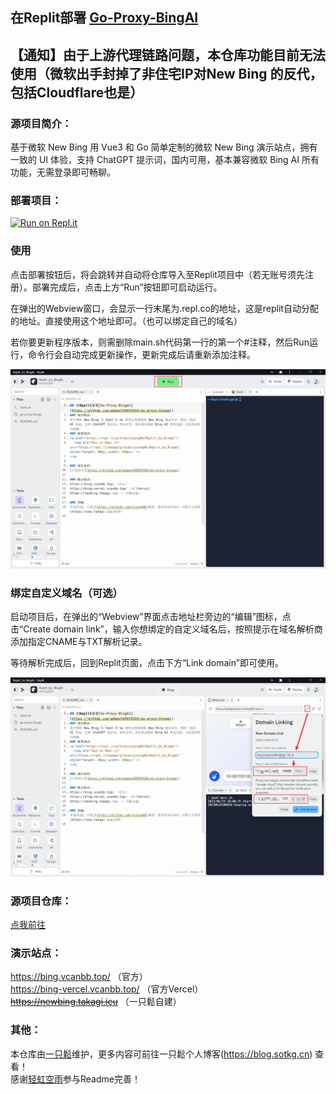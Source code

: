 ## 在Replit部署 [Go-Proxy-BingAI](https://github.com/adams549659584/go-proxy-bingai)

【通知】由于上游代理链路问题，本仓库功能目前无法使用（微软出手封掉了非住宅IP对New Bing 的反代，包括Cloudflare也是）
---
### 源项目简介：
基于微软 New Bing 用 Vue3 和 Go 简单定制的微软 New Bing 演示站点，拥有一致的 UI 体验，支持 ChatGPT 提示词，国内可用，基本兼容微软 Bing AI 所有功能，无需登录即可畅聊。

### 部署项目：
<a href="https://repl.it/github/yzsong06/Replit-Go-Proxy-BingAi">
  <img alt="Run on Repl.it" src="https://repl.it/badge/github/yzsong06/Replit-Go-Proxy-BingAi" style="height: 40px; width: 190px;" />
</a>

### 使用
点击部署按钮后，将会跳转并自动将仓库导入至Replit项目中（若无账号须先注册）。部署完成后，点击上方“Run”按钮即可启动运行。

在弹出的Webview窗口，会显示一行末尾为.repl.co的地址，这是replit自动分配的地址。直接使用这个地址即可。（也可以绑定自己的域名）

若你要更新程序版本，则需删除main.sh代码第一行的第一个#注释，然后Run运行，命令行会自动完成更新操作，更新完成后请重新添加注释。 

![演示](/img/01.webp)

### 绑定自定义域名（可选）
启动项目后，在弹出的“Webview”界面点击地址栏旁边的“编辑”图标，点击“Create domain link”，输入你想绑定的自定义域名后，按照提示在域名解析商添加指定CNAME与TXT解析记录。

等待解析完成后，回到Replit页面，点击下方“Link domain”即可使用。

![绑定域名](/img/02.webp)

### 源项目仓库：
[点我前往](https://github.com/adams549659584/go-proxy-bingai)

### 演示站点：
https://bing.vcanbb.top/ （官方）  
https://bing-vercel.vcanbb.top/ （官方Vercel）  
~~https://newbing.takagi.icu~~ （一只鬆自建）  

### 其他：
本仓库由[一只鬆](https://github.com/yzsong06)维护，更多内容可前往一只鬆个人博客(https://blog.sotkg.cn) 查看！  
感谢[轻虹空雨](https://github.com/MuFeng086)参与Readme完善！
